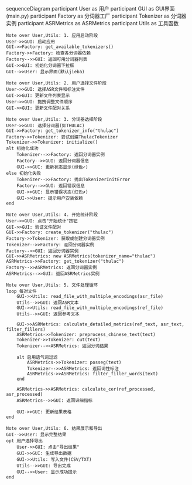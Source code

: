 sequenceDiagram
    participant User as 用户
    participant GUI as GUI界面(main.py)
    participant Factory as 分词器工厂
    participant Tokenizer as 分词器实例
    participant ASRMetrics as ASRMetrics
    participant Utils as 工具函数

    Note over User,Utils: 1. 应用启动阶段
    User->>GUI: 启动应用
    GUI->>Factory: get_available_tokenizers()
    Factory->>Factory: 检查各分词器依赖
    Factory-->>GUI: 返回可用分词器列表
    GUI->>GUI: 初始化分词器下拉框
    GUI-->>User: 显示界面(默认jieba)

    Note over User,Utils: 2. 用户选择文件阶段  
    User->>GUI: 选择ASR文件和标注文件
    GUI->>GUI: 更新文件列表显示
    User->>GUI: 拖拽调整文件顺序
    GUI->>GUI: 更新文件配对关系

    Note over User,Utils: 3. 分词器选择阶段
    User->>GUI: 选择分词器(如THULAC)
    GUI->>Factory: get_tokenizer_info("thulac")
    Factory->>Tokenizer: 尝试创建ThulacTokenizer
    Tokenizer->>Tokenizer: initialize()
    alt 初始化成功
        Tokenizer-->>Factory: 返回分词器实例
        Factory-->>GUI: 返回分词器信息
        GUI->>GUI: 更新状态显示(绿色✓)
    else 初始化失败
        Tokenizer-->>Factory: 抛出TokenizerInitError
        Factory-->>GUI: 返回错误信息
        GUI->>GUI: 显示错误状态(红色✗)
        GUI->>User: 提示用户安装依赖
    end

    Note over User,Utils: 4. 开始统计阶段
    User->>GUI: 点击"开始统计"按钮
    GUI->>GUI: 验证文件配对
    GUI->>Factory: create_tokenizer("thulac")
    Factory->>Tokenizer: 获取或创建分词器实例
    Tokenizer-->>Factory: 返回分词器实例
    Factory-->>GUI: 返回分词器实例
    GUI->>ASRMetrics: new ASRMetrics(tokenizer_name="thulac")
    ASRMetrics->>Factory: get_tokenizer("thulac")
    Factory-->>ASRMetrics: 返回分词器实例
    ASRMetrics-->>GUI: 返回ASRMetrics实例

    Note over User,Utils: 5. 文件处理循环
    loop 每对文件
        GUI->>Utils: read_file_with_multiple_encodings(asr_file)
        Utils-->>GUI: 返回ASR文本
        GUI->>Utils: read_file_with_multiple_encodings(ref_file)
        Utils-->>GUI: 返回参考文本
        
        GUI->>ASRMetrics: calculate_detailed_metrics(ref_text, asr_text, filter_fillers)
        ASRMetrics->>Tokenizer: preprocess_chinese_text(text)
        Tokenizer->>Tokenizer: cut(text)
        Tokenizer-->>ASRMetrics: 返回分词结果
        
        alt 启用语气词过滤
            ASRMetrics->>Tokenizer: posseg(text)
            Tokenizer-->>ASRMetrics: 返回词性标注
            ASRMetrics->>ASRMetrics: filter_filler_words(text)
        end
        
        ASRMetrics->>ASRMetrics: calculate_cer(ref_processed, asr_processed)
        ASRMetrics-->>GUI: 返回详细指标
        
        GUI->>GUI: 更新结果表格
    end

    Note over User,Utils: 6. 结果展示和导出
    GUI-->>User: 显示完整结果
    opt 用户选择导出
        User->>GUI: 点击"导出结果"
        GUI->>GUI: 生成导出数据
        GUI->>Utils: 写入文件(CSV/TXT)
        Utils-->>GUI: 导出完成
        GUI-->>User: 显示成功提示
    end